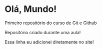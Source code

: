 # Olá, Mundo!
 Primeiro repositório do curso de Git e Github

Repositório criado durante uma aula!

Essa linha eu adicionei diretamente no site! 
